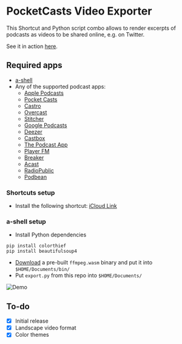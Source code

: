 # PocketCasts Video Exporter
This Shortcut and Python script combo allows to render excerpts of podcasts as videos to be shared online, e.g. on Twitter.

See it in action [here](https://twitter.com/jankais3r/status/1363887846784917507).


## Required apps
- [a-shell](https://apps.apple.com/us/app/a-shell/id1473805438)
- Any of the supported podcast apps:
  - [Apple Podcasts](https://apps.apple.com/us/app/apple-podcasts/id525463029)
  - [Pocket Casts](https://apps.apple.com/us/app/pocket-casts/id414834813)
  - [Castro](https://apps.apple.com/us/app/castro-podcast-player/id1080840241)
  - [Overcast](https://apps.apple.com/us/app/overcast/id888422857)
  - [Stitcher](https://apps.apple.com/us/app/stitcher-for-podcasts/id288087905)
  - [Google Podcasts](https://apps.apple.com/us/app/google-podcasts/id1398000105)
  - [Deezer](https://apps.apple.com/us/app/deezer-music-podcast-player/id292738169)
  - [Castbox](https://apps.apple.com/us/app/castbox-podcast-player/id1243410543)
  - [The Podcast App](https://apps.apple.com/us/app/the-podcast-app/id1199070742)
  - [Player FM](https://apps.apple.com/us/app/player-fm-podcast-app/id940568467)
  - [Breaker](https://apps.apple.com/us/app/breaker-the-social-podcast-app/id1215095006)
  - [Acast](https://apps.apple.com/us/app/acast-podcast-player/id925311796)
  - [RadioPublic](https://apps.apple.com/us/app/radiopublic-the-podcast-app/id1113752736)
  - [Podbean](https://apps.apple.com/us/app/podbean-podcast-app-player/id973361050)

### Shortcuts setup
- Install the following shortcut: [iCloud Link](https://www.icloud.com/shortcuts/6de71570cb6b44248ab981ca336e52e6)

### a-shell setup
- Install Python dependencies
```
pip install colorthief
pip install beautifulsoup4
```
- [Download](https://github.com/holzschu/a-Shell-commands/releases/tag/0.1) a pre-built `ffmpeg.wasm` binary and put it into `$HOME/Documents/bin/`
- Put `export.py` from this repo into `$HOME/Documents/`

![Demo](https://github.com/jankais3r/Podcast-Video-Exporter/blob/main/demo.png)

## To-do
- [x] Initial release
- [x] Landscape video format
- [x] Color themes
